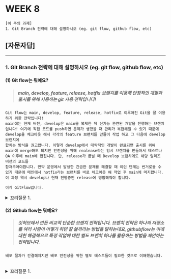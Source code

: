 # WEEK 8

```
[이 주의 과제]
1. Git Branch 전략에 대해 설명하시오 (eg. git flow, github flow, etc)
```



## [자문자답]


----------


### 1. Git Branch 전략에 대해 설명하시오 (eg. git flow, github flow, etc)


#### (1) Git flow는 뭐예요?
> ##### main, develop, feature, relaese, hotfix 브랜치를 이용해 안정적인 개발과 출시를 위해 사용하는 git 사용 전략입니다!
```
Git flow는 main, develop, feature, release, hotfix로 이루어진 Git을 잘 이용하기 위한 전략입니다!
main에는 현재 버전, develop은 main을 복제한 뒤 신기능 관련된 개발을 진행하는 브랜치입니다! 여기에 직접 코드를 push하면 문제가 생겼을 때 관리가 복잡해질 수 있기 때문에 develop을 체크아웃 해서 각각의 feature 브랜치를 만들어 작업 하고 그 다음에 develop 브랜치에
합치는 방식을 권고합니다. 이렇게 develop에서 대략적인 개발이 완료되면 출시를 위해 main에 merge해도 되지만 안전성을 위해 realease라는 임시 브랜치를 만들어서 테스트나 QA 이후에 main에 합칩니다. 단, release가 끝날 때 Develop 브랜치에도 해당 릴리즈 버전의 코드를
합쳐주어야합니다. 만약 운영에서 발생한 긴급한 문제를 해결할 때 이런 단계는 번거로울 수 있기 때문에 메인에서 hotfix라는 브랜치를 바로 체크아웃 해 작업 후 main에 머지합니다. 이 과정 역시 develop나 현재 진행중인 release에 병합해줘야 합니다.

이게 GitFlow입니다.
```

<details>
<summary> 꼬리질문 1. </summary>

###### 꼬리질문 1. Git flow의 장단점은요? 어떨 때 쓰는거예요?

```
버전 배포가 비교적 안전하고 체계적이다는 장점이 있습니다!
반면 배포 프로세스가 복잡해지고 CI/CD를 사용할 때 그 복잡성이 더 커진다는 단점이 있습니다. release만 생각해봐도 그거에 맞는 검증계 CI/CD도 추가로 만들어줘야 하고, 일반 배포 과정도 복잡해집니다.

따라서 여러 부서가 참여하는 대규모의 프로젝트같이 안전성이나 체계가 중요한 경우에 사용하면 좋습니다.
```

</details>



#### (2) Github flow는 뭐예요?
> ##### 깃허브에서 만든 비교적 단순한 브랜치 전략입니다. 브랜치 전략은 하나의 저장소를 여러 사람이 어떻가 하면 잘 쓸까라는 방법을 말하는데요, githubflow는 이에 대한 해결책으로 특정 작업에 대한 별도 브랜치 하나를 활용하는 방법을 제안하는 전략입니다.
```
배포 절차가 간결해지지만 배포 안전성을 위한 별도 테스트들이 필요한 것으로 이해했습니다.
```

<br>

<details>
<summary> 꼬리질문 1. </summary>

###### 꼬리질문 1. 트렁크드 기반이랑 똑같아 보이는데 무슨차이인가요?

```
PR 하나 안하냐 차이입니다.
```

</details>
